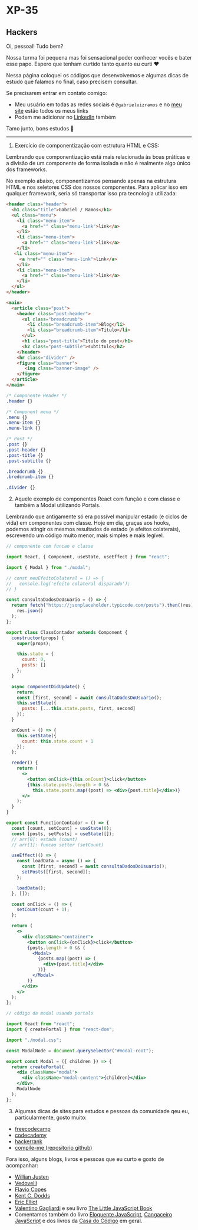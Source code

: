 # XP-35
## Hackers

Oi, pessoal! Tudo bem?

Nossa turma foi pequena mas foi sensacional poder conhecer vocês e bater esse papo. Espero que tenham curtido tanto quanto eu curti ❤️

Nessa página coloquei os códigos que desenvolvemos e algumas dicas de estudo que falamos no final, caso precisem consultar.

Se precisarem entrar em contato comigo:

- Meu usuário em todas as redes sociais é `@gabrieluizramos` e no [meu site](http://gabrieluizramos.com.br/) estão todos os meus links
- Podem me adicionar no [LinkedIn](https://www.linkedin.com/in/gabrieluizramos/) também

Tamo junto, bons estudos 🙌

---

1) Exercício de componentização com estrutura HTML e CSS:

Lembrando que componentização está mais relacionada às boas práticas e a divisão de um componente de forma isolada e não é realmente algo único dos frameworks.

No exemplo abaixo, componentizamos pensando apenas na estrutura HTML e nos seletores CSS dos nossos componentes. Para aplicar isso em qualquer framework, seria só transportar isso pra tecnologia utilizada:

```html
<header class="header">
  <h1 class="title">Gabriel / Ramos</h1>
  <ul class="menu">
    <li class="menu-item">
      <a href="" class="menu-link">link</a>
    </li>
    <li class="menu-item">
      <a href="" class="menu-link">link</a>
    </li>
   <li class="menu-item">
     <a href="" class="menu-link">link</a>
    </li>
    <li class="menu-item">
      <a href="" class="menu-link">link</a>
    </li>
  </ul>
</header>

<main>
  <article class="post">
    <header class="post-header">
      <ul class="breadcrumb">
        <li class="breadcrumb-item">Blog</li>
        <li class="breadcrumb-item">Titulo</li>
      </ul>
      <h1 class="post-title">Titulo do post</h1>
      <h2 class="post-subtile">subtitulo</h2>
    </header>
    <hr class="divider" />
    <figure class="banner">
       <img class="banner-image" />
    </figure>
  </article>
</main>
```

```css
/* Componente Header */
.header {}

/* Component menu */
.menu {}
.menu-item {}
.menu-link {}

/* Post */
.post {}
.post-header {}
.post-title {}
.post-subtitle {}

.breadcrumb {}
.bredcrumb-item {}

.divider {}
```

2) Aquele exemplo de componentes React com função e com classe e também a Modal utilizando Portals.

Lembrando que antigamente só era possível manipular estado (e ciclos de vida) em componentes com classe. Hoje em dia, graças aos hooks, podemos atingir os mesmos resultados de estado (e efeitos colaterais), escrevendo um código muito menor, mais simples e mais legível.

```jsx
// componente com funcao e classe

import React, { Component, useState, useEffect } from "react";

import { Modal } from "./modal";

// const meuEfeitoColateral = () => {
//   console.log('efeito colateral disparado');
// }

const consultaDadosDoUsuario = () => {
  return fetch("https://jsonplaceholder.typicode.com/posts").then((res) =>
    res.json()
  );
};

export class ClassContador extends Component {
  constructor(props) {
    super(props);

    this.state = {
      count: 0,
      posts: []
    };
  }

  async componentDidUpdate() {
    return;
    const [first, second] = await consultaDadosDoUsuario();
    this.setState({
      posts: [...this.state.posts, first, second]
    });
  }

  onCount = () => {
    this.setState({
      count: this.state.count + 1
    });
  };

  render() {
    return (
      <>
        <button onClick={this.onCount}>click</button>
        {this.state.posts.length > 0 &&
          this.state.posts.map((post) => <div>{post.title}</div>)}
      </>
    );
  }
}

export const FunctionContador = () => {
  const [count, setCount] = useState(0);
  const [posts, setPosts] = useState([]);
  // arr[0]: estado (count)
  // arr[1]: funcao setter (setCount)

  useEffect(() => {
    const loadData = async () => {
      const [first, second] = await consultaDadosDoUsuario();
      setPosts([first, second]);
    };

    loadData();
  }, []);

  const onClick = () => {
    setCount(count + 1);
  };

  return (
    <>
      <div className="container">
        <button onClick={onClick}>click</button>
        {posts.length > 0 && (
          <Modal>
            {posts.map((post) => (
              <div>{post.title}</div>
            ))}
          </Modal>
        )}
      </div>
    </>
  );
};

```

```jsx
// código da modal usando portals

import React from "react";
import { createPortal } from "react-dom";

import "./modal.css";

const ModalNode = document.querySelector("#modal-root");

export const Modal = ({ children }) => {
  return createPortal(
    <div className="modal">
      <div className="modal-content">{children}</div>
    </div>,
    ModalNode
  );
};

```

3) Algumas dicas de sites para estudos e pessoas da comunidade qeu eu, particularmente, gosto muito:

- [freecodecamp](https://www.freecodecamp.org/)
- [codecademy](https://www.codecademy.com/)
- [hackerrank](https://www.hackerrank.com/)
- [compile-me (repositorio github)](https://github.com/gabrieluizramos/compile-me)

Fora isso, alguns blogs, livros e pessoas que eu curto e gosto de acompanhar:
- [Willian Justen](https://willianjusten.com.br/)
- [Vedovelli](https://blog.vedovelli.com.br/)
- [Flavio Copes](https://flaviocopes.com/)
- [Kent C. Dodds](https://kentcdodds.com/)
- [Eric Elliot](https://twitter.com/_ericelliott)
- [Valentino Gagliardi](https://twitter.com/gagliardi_vale) e seu livro [The Little JavaScript Book](https://leanpub.com/little-javascript/)
- Comentamos também do livro [Eloquente JavaScript](https://github.com/braziljs/eloquente-javascript), [Cangaceiro JavaScript](http://cangaceirojavascript.com.br/) e dos livros da [Casa do Código](https://www.casadocodigo.com.br/) em geral.